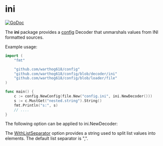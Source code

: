 # ini

[![GoDoc](https://godoc.org/github.com/warthog618/config/blob/decoder/ini/sar?status.svg)](https://godoc.org/github.com/warthog618/config/blob/decoder/ini)

The **ini** package provides a [config](https://github.com/warthog618/config) Decoder that unmarshals values from INI formatted sources.

Example usage:

```go
import (
    "fmt"

    "github.com/warthog618/config"
    "github.com/warthog618/config/blob/decoder/ini"
    "github.com/warthog618/config/blob/loader/file"
)

func main() {
    c := config.NewConfig(file.New("config.ini", ini.NewDecoder()))
    s := c.MustGet("nested.string").String()
    fmt.Println("s:", s)
    // ....
}
```

The following option can be applied to ini.NewDecoder:

The
[WithListSeparator](https://godoc.org/github.com/warthog618/config/blob/decoder/ini#WithListSeparator)
option provides a string used to split list values into elements.  The default
list separator is ",".
